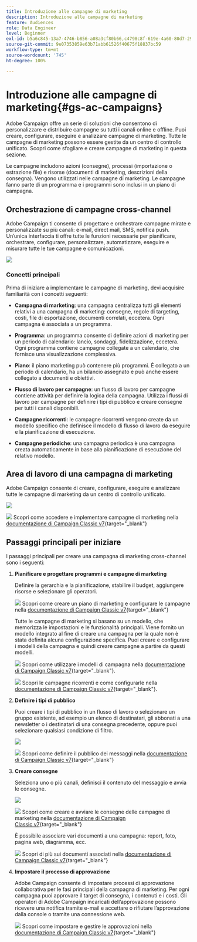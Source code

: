 ```yaml
---
title: Introduzione alle campagne di marketing
description: Introduzione alle campagne di marketing
feature: Audiences
role: Data Engineer
level: Beginner
exl-id: b5a6c845-13a7-4746-b856-a08a3cf80b66,c4798c8f-619e-4a60-80d7-29b9e4c61168
source-git-commit: 9e07353859e63b71abb61526f40675f18837bc59
workflow-type: tm+mt
source-wordcount: '745'
ht-degree: 100%

---
```


# Introduzione alle campagne di marketing{#gs-ac-campaigns}

Adobe Campaign offre un serie di soluzioni che consentono di personalizzare e distribuire campagne su tutti i canali online e offline. Puoi creare, configurare, eseguire e analizzare campagne di marketing. Tutte le campagne di marketing possono essere gestite da un centro di controllo unificato. Scopri come sfogliare e creare campagne di marketing in questa sezione.

Le campagne includono azioni (consegne), processi (importazione o estrazione file) e risorse (documenti di marketing, descrizioni della consegna). Vengono utilizzati nelle campagne di marketing. Le campagne fanno parte di un programma e i programmi sono inclusi in un piano di campagna.

## Orchestrazione di campagne cross-channel

 Adobe Campaign ti consente di progettare e orchestrare campagne mirate e personalizzate su più canali: e-mail, direct mail, SMS, notifica push. Un’unica interfaccia ti offre tutte le funzioni necessarie per pianificare, orchestrare, configurare, personalizzare, automatizzare, eseguire e misurare tutte le tue campagne e comunicazioni.

![](assets/campaign-tab.png)

### Concetti principali

Prima di iniziare a implementare le campagne di marketing, devi acquisire familiarità con i concetti seguenti:

* **Campagna di marketing**: una campagna centralizza tutti gli elementi relativi a una campagna di marketing: consegne, regole di targeting, costi, file di esportazione, documenti correlati, eccetera. Ogni campagna è associata a un programma.

* **Programma**: un programma consente di definire azioni di marketing per un periodo di calendario: lancio, sondaggi, fidelizzazione, eccetera. Ogni programma contiene campagne collegate a un calendario, che fornisce una visualizzazione complessiva.

* **Piano**: il piano marketing può contenere più programmi. È collegato a un periodo di calendario, ha un bilancio assegnato e può anche essere collegato a documenti e obiettivi.

* **Flusso di lavoro per campagne**: un flusso di lavoro per campagne contiene attività per definire la logica della campagna. Utilizza i flussi di lavoro per campagne per definire i tipi di pubblico e creare consegne per tutti i canali disponibili.

* **Campagne ricorrenti**: le campagne ricorrenti vengono create da un modello specifico che definisce il modello di flusso di lavoro da eseguire e la pianificazione di esecuzione.

* **Campagne periodiche**: una campagna periodica è una campagna creata automaticamente in base alla pianificazione di esecuzione del relativo modello.

## Area di lavoro di una campagna di marketing

Adobe Campaign consente di creare, configurare, eseguire e analizzare tutte le campagne di marketing da un centro di controllo unificato.

![](assets/calendar.png)

![](../assets/do-not-localize/book.png) Scopri come accedere e implementare campagne di marketing nella [documentazione di Campaign Classic v7](https://experienceleague.adobe.com/docs/campaign-classic/using/orchestrating-campaigns/about-marketing-campaigns/accessing-marketing-campaigns.html?lang=it#orchestrating-campaigns){target=&quot;_blank&quot;}


## Passaggi principali per iniziare

I passaggi principali per creare una campagna di marketing cross-channel sono i seguenti:

1. **Pianificare e progettare programmi e campagne di marketing**

   Definire la gerarchia e la pianificazione, stabilire il budget, aggiungere risorse e selezionare gli operatori.

   ![](../assets/do-not-localize/book.png) Scopri come creare un piano di marketing e configurare le campagne nella [documentazione di Campaign Classic v7](https://experienceleague.adobe.com/docs/campaign-classic/using/orchestrating-campaigns/orchestrate-campaigns/setting-up-marketing-campaigns.html?lang=it#creating-plan-and-program-hierarchy){target=&quot;_blank&quot;}

   Tutte le campagne di marketing si basano su un modello, che memorizza le impostazioni e le funzionalità principali. Viene fornito un modello integrato al fine di creare una campagna per la quale non è stata definita alcuna configurazione specifica. Puoi creare e configurare i modelli della campagna e quindi creare campagne a partire da questi modelli.

   ![](../assets/do-not-localize/book.png) Scopri come utilizzare i modelli di campagna nella [documentazione di Campaign Classic v7](https://experienceleague.adobe.com/docs/campaign-classic/using/orchestrating-campaigns/orchestrate-campaigns/marketing-campaign-templates.html?lang=it#orchestrating-campaigns){target=&quot;_blank&quot;}.

   ![](../assets/do-not-localize/book.png) Scopri le campagne ricorrenti e come configurarle nella [documentazione di Campaign Classic v7](https://experienceleague.adobe.com/docs/campaign-classic/using/orchestrating-campaigns/orchestrate-campaigns/setting-up-marketing-campaigns.html?lang=it#recurring-and-periodic-campaigns){target=&quot;_blank&quot;}.

1. **Definire i tipi di pubblico**

   Puoi creare i tipi di pubblico in un flusso di lavoro o selezionare un gruppo esistente, ad esempio un elenco di destinatari, gli abbonati a una newsletter o i destinatari di una consegna precedente, oppure puoi selezionare qualsiasi condizione di filtro.

   ![](assets/campaign-wf.png)

   ![](../assets/do-not-localize/book.png) Scopri come definire il pubblico dei messaggi nella [documentazione di Campaign Classic v7](https://experienceleague.adobe.com/docs/campaign-classic/using/orchestrating-campaigns/orchestrate-campaigns/marketing-campaign-target.html?lang=it#orchestrating-campaigns){target=&quot;_blank&quot;}

1. **Creare consegne**

   Seleziona uno o più canali, definisci il contenuto del messaggio e avvia le consegne.

   ![](assets/campaign-dashboard.png)

   ![](../assets/do-not-localize/book.png) Scopri come creare e avviare le consegne delle campagne di marketing nella [documentazione di Campaign Classic v7](https://experienceleague.adobe.com/docs/campaign-classic/using/orchestrating-campaigns/orchestrate-campaigns/marketing-campaign-deliveries.html?lang=it#creating-deliveries){target=&quot;_blank&quot;}

   È possibile associare vari documenti a una campagna: report, foto, pagina web, diagramma, ecc.

   ![](../assets/do-not-localize/book.png) Scopri di più sui documenti associati nella [documentazione di Campaign Classic v7](https://experienceleague.adobe.com/docs/campaign-classic/using/orchestrating-campaigns/orchestrate-campaigns/marketing-campaign-assets.html?lang=it#adding-documents){target=&quot;_blank&quot;}

1. **Impostare il processo di approvazione**

   Adobe Campaign consente di impostare processi di approvazione collaborativa per le fasi principali della campagna di marketing. Per ogni campagna puoi approvare il target di consegna, i contenuti e i costi. Gli operatori di Adobe Campaign incaricati dell’approvazione possono ricevere una notifica tramite e-mail e accettare o rifiutare l’approvazione dalla console o tramite una connessione web.

   ![](../assets/do-not-localize/book.png) Scopri come impostare e gestire le approvazioni nella [documentazione di Campaign Classic v7](https://experienceleague.adobe.com/docs/campaign-classic/using/orchestrating-campaigns/orchestrate-campaigns/marketing-campaign-approval.html?lang=it#orchestrating-campaigns){target=&quot;_blank&quot;}

